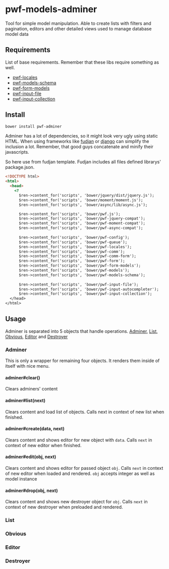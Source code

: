 # pwf-models-adminer

Tool for simple model manipulation. Able to create lists with filters and pagination, editors and other detailed views used to manage database model data

## Requirements

List of base requirements. Remember that these libs require something as well.

* [pwf-locales](https://github.com/just-paja/pwf-locales)
* [pwf-models-schema](https://github.com/just-paja/pwf-models-schema)
* [pwf-form-models](https://github.com/just-paja/pwf-form-models)
* [pwf-input-file](https://github.com/just-paja/pwf-input-file)
* [pwf-input-collection](https://github.com/just-paja/pwf-input-collection)
 
## Install

```bash
bower install pwf-adminer
```

Adminer has a lot of dependencies, so it might look very ugly using static HTML. When using frameworks like [fudjan](https://github.com/just-paja/fudjan) or [django](https://github.com/just-paja/django-rape) can simplify the inclusion a lot. Remember, that good guys concatenate and minify their javascripts.

So here use from fudjan template. Fudjan includes all files defined librarys' package.json.
```html
<!DOCTYPE html>
<html>
  <head>
    <?
      $ren->content_for('scripts', 'bower/jquery/dist/jquery.js');
      $ren->content_for('scripts', 'bower/moment/moment.js');
      $ren->content_for('scripts', 'bower/async/lib/async.js');

      $ren->content_for('scripts', 'bower/pwf.js');
      $ren->content_for('scripts', 'bower/pwf-jquery-compat');
      $ren->content_for('scripts', 'bower/pwf-moment-compat');
      $ren->content_for('scripts', 'bower/pwf-async-compat');
      
      $ren->content_for('scripts', 'bower/pwf-config');
      $ren->content_for('scripts', 'bower/pwf-queue');
      $ren->content_for('scripts', 'bower/pwf-locales');
      $ren->content_for('scripts', 'bower/pwf-comm');
      $ren->content_for('scripts', 'bower/pwf-comm-form');
      $ren->content_for('scripts', 'bower/pwf-form');
      $ren->content_for('scripts', 'bower/pwf-form-models');
      $ren->content_for('scripts', 'bower/pwf-models');
      $ren->content_for('scripts', 'bower/pwf-models-schema');
      
      $ren->content_for('scripts', 'bower/pwf-input-file');
      $ren->content_for('scripts', 'bower/pwf-input-autocompleter');
      $ren->content_for('scripts', 'bower/pwf-input-collection');
  </head>
</html>
```

## Usage

Adminer is separated into 5 objects that handle operations. [Adminer](#adminer), [List](#list), [Obvious](#obvious), [Editor](#editor) and [Destroyer](#destroyer)

### Adminer
This is only a wrapper for remaining four objects. It renders them inside of itself with nice menu.

#### adminer#clear()
Clears adminers' content

#### adminer#list(next)
Clears content and load list of objects. Calls next in context of new list when finished.

#### adminer#create(data, next)
Clears content and shows editor for new object with ```data```. Calls ```next``` in context of new editor when finished.

#### adminer#edit(obj, next)
Clears content and shows editor for passed object ```obj```. Calls ```next``` in context of new editor when loaded and rendered.
```obj``` accepts integer as well as model instance

#### adminer#drop(obj, next)
Clears content and shows new destroyer object for ```obj```. Calls ```next``` in context of new destroyer when preloaded and rendered.

### List

### Obvious

### Editor

### Destroyer
